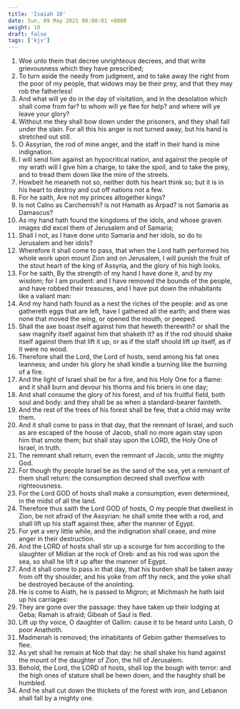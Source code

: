 ```yaml
---
title: 'Isaiah 10'
date: Sun, 09 May 2021 00:00:01 +0000
weight: 10
draft: false
tags: ['kjv'] 
---
```


1. Woe unto them that decree unrighteous decrees, and that write grievousness which they have prescribed;
2. To turn aside the needy from judgment, and to take away the right from the poor of my people, that widows may be their prey, and that they may rob the fatherless!
3. And what will ye do in the day of visitation, and in the desolation which shall come from far? to whom will ye flee for help? and where will ye leave your glory?
4. Without me they shall bow down under the prisoners, and they shall fall under the slain. For all this his anger is not turned away, but his hand is stretched out still.
5. O Assyrian, the rod of mine anger, and the staff in their hand is mine indignation.
6. I will send him against an hypocritical nation, and against the people of my wrath will I give him a charge, to take the spoil, and to take the prey, and to tread them down like the mire of the streets.
7. Howbeit he meaneth not so, neither doth his heart think so; but it is in his heart to destroy and cut off nations not a few.
8. For he saith, Are not my princes altogether kings?
9. Is not Calno as Carchemish? is not Hamath as Arpad? is not Samaria as Damascus?
10. As my hand hath found the kingdoms of the idols, and whose graven images did excel them of Jerusalem and of Samaria;
11. Shall I not, as I have done unto Samaria and her idols, so do to Jerusalem and her idols?
12. Wherefore it shall come to pass, that when the Lord hath performed his whole work upon mount Zion and on Jerusalem, I will punish the fruit of the stout heart of the king of Assyria, and the glory of his high looks.
13. For he saith, By the strength of my hand I have done it, and by my wisdom; for I am prudent: and I have removed the bounds of the people, and have robbed their treasures, and I have put down the inhabitants like a valiant man:
14. And my hand hath found as a nest the riches of the people: and as one gathereth eggs that are left, have I gathered all the earth; and there was none that moved the wing, or opened the mouth, or peeped.
15. Shall the axe boast itself against him that heweth therewith? or shall the saw magnify itself against him that shaketh it? as if the rod should shake itself against them that lift it up, or as if the staff should lift up itself, as if it were no wood.
16. Therefore shall the Lord, the Lord of hosts, send among his fat ones leanness; and under his glory he shall kindle a burning like the burning of a fire.
17. And the light of Israel shall be for a fire, and his Holy One for a flame: and it shall burn and devour his thorns and his briers in one day;
18. And shall consume the glory of his forest, and of his fruitful field, both soul and body: and they shall be as when a standard-bearer fainteth.
19. And the rest of the trees of his forest shall be few, that a child may write them.
20. And it shall come to pass in that day, that the remnant of Israel, and such as are escaped of the house of Jacob, shall no more again stay upon him that smote them; but shall stay upon the LORD, the Holy One of Israel, in truth.
21. The remnant shall return, even the remnant of Jacob, unto the mighty God.
22. For though thy people Israel be as the sand of the sea, yet a remnant of them shall return: the consumption decreed shall overflow with righteousness.
23. For the Lord GOD of hosts shall make a consumption, even determined, in the midst of all the land.
24. Therefore thus saith the Lord GOD of hosts, O my people that dwellest in Zion, be not afraid of the Assyrian: he shall smite thee with a rod, and shall lift up his staff against thee, after the manner of Egypt.
25. For yet a very little while, and the indignation shall cease, and mine anger in their destruction.
26. And the LORD of hosts shall stir up a scourge for him according to the slaughter of Midian at the rock of Oreb: and as his rod was upon the sea, so shall he lift it up after the manner of Egypt.
27. And it shall come to pass in that day, that his burden shall be taken away from off thy shoulder, and his yoke from off thy neck, and the yoke shall be destroyed because of the anointing.
28. He is come to Aiath, he is passed to Migron; at Michmash he hath laid up his carriages:
29. They are gone over the passage: they have taken up their lodging at Geba; Ramah is afraid; Gibeah of Saul is fled.
30. Lift up thy voice, O daughter of Gallim: cause it to be heard unto Laish, O poor Anathoth.
31. Madmenah is removed; the inhabitants of Gebim gather themselves to flee.
32. As yet shall he remain at Nob that day: he shall shake his hand against the mount of the daughter of Zion, the hill of Jerusalem.
33. Behold, the Lord, the LORD of hosts, shall lop the bough with terror: and the high ones of stature shall be hewn down, and the haughty shall be humbled.
34. And he shall cut down the thickets of the forest with iron, and Lebanon shall fall by a mighty one.
